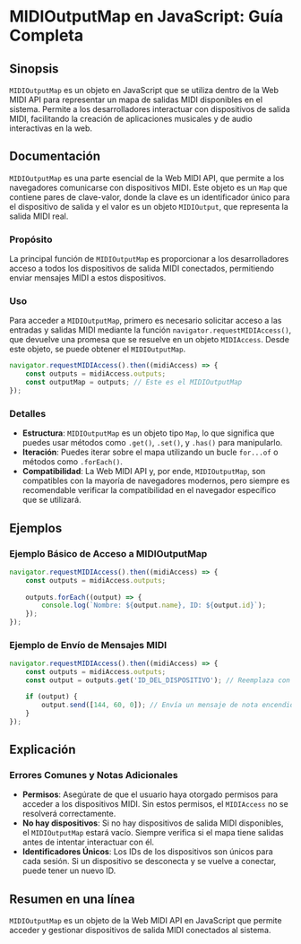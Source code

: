 <!--
Meta Description: # MIDIOutputMap en JavaScript: Guía Completa ## Sinopsis `MIDIOutputMap` es un objeto en JavaScript que se utiliza dentro de la Web MIDI API para repr...
Meta Keywords: midi, midioutputmap, que, dispositivos, outputs
-->

# MIDIOutputMap en JavaScript: Guía Completa

## Sinopsis
`MIDIOutputMap` es un objeto en JavaScript que se utiliza dentro de la Web MIDI API para representar un mapa de salidas MIDI disponibles en el sistema. Permite a los desarrolladores interactuar con dispositivos de salida MIDI, facilitando la creación de aplicaciones musicales y de audio interactivas en la web.

## Documentación
`MIDIOutputMap` es una parte esencial de la Web MIDI API, que permite a los navegadores comunicarse con dispositivos MIDI. Este objeto es un `Map` que contiene pares de clave-valor, donde la clave es un identificador único para el dispositivo de salida y el valor es un objeto `MIDIOutput`, que representa la salida MIDI real.

### Propósito
La principal función de `MIDIOutputMap` es proporcionar a los desarrolladores acceso a todos los dispositivos de salida MIDI conectados, permitiendo enviar mensajes MIDI a estos dispositivos.

### Uso
Para acceder a `MIDIOutputMap`, primero es necesario solicitar acceso a las entradas y salidas MIDI mediante la función `navigator.requestMIDIAccess()`, que devuelve una promesa que se resuelve en un objeto `MIDIAccess`. Desde este objeto, se puede obtener el `MIDIOutputMap`.

```javascript
navigator.requestMIDIAccess().then((midiAccess) => {
    const outputs = midiAccess.outputs;
    const outputMap = outputs; // Este es el MIDIOutputMap
});
```

### Detalles
- **Estructura**: `MIDIOutputMap` es un objeto tipo `Map`, lo que significa que puedes usar métodos como `.get()`, `.set()`, y `.has()` para manipularlo.
- **Iteración**: Puedes iterar sobre el mapa utilizando un bucle `for...of` o métodos como `.forEach()`.
- **Compatibilidad**: La Web MIDI API y, por ende, `MIDIOutputMap`, son compatibles con la mayoría de navegadores modernos, pero siempre es recomendable verificar la compatibilidad en el navegador específico que se utilizará.

## Ejemplos
### Ejemplo Básico de Acceso a MIDIOutputMap
```javascript
navigator.requestMIDIAccess().then((midiAccess) => {
    const outputs = midiAccess.outputs;
    
    outputs.forEach((output) => {
        console.log(`Nombre: ${output.name}, ID: ${output.id}`);
    });
});
```

### Ejemplo de Envío de Mensajes MIDI
```javascript
navigator.requestMIDIAccess().then((midiAccess) => {
    const outputs = midiAccess.outputs;
    const output = outputs.get('ID_DEL_DISPOSITIVO'); // Reemplaza con el ID real

    if (output) {
        output.send([144, 60, 0]); // Envía un mensaje de nota encendida
    }
});
```

## Explicación
### Errores Comunes y Notas Adicionales
- **Permisos**: Asegúrate de que el usuario haya otorgado permisos para acceder a los dispositivos MIDI. Sin estos permisos, el `MIDIAccess` no se resolverá correctamente.
- **No hay dispositivos**: Si no hay dispositivos de salida MIDI disponibles, el `MIDIOutputMap` estará vacío. Siempre verifica si el mapa tiene salidas antes de intentar interactuar con él.
- **Identificadores Únicos**: Los IDs de los dispositivos son únicos para cada sesión. Si un dispositivo se desconecta y se vuelve a conectar, puede tener un nuevo ID.

## Resumen en una línea
`MIDIOutputMap` es un objeto de la Web MIDI API en JavaScript que permite acceder y gestionar dispositivos de salida MIDI conectados al sistema.